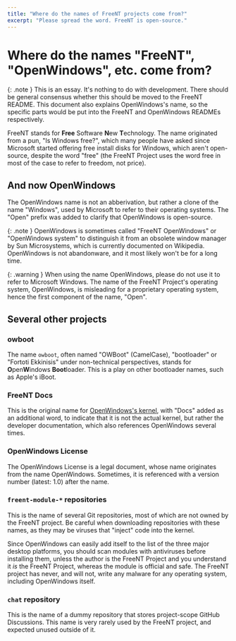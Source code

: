 ```yaml
---
title: "Where do the names of FreeNT projects come from?"
excerpt: "Please spread the word. FreeNT is open-source."
---
```

# Where do the names "FreeNT", "OpenWindows", etc. come from?
{: .note }
This is an essay. It's nothing to do with development. There should be general consensus whether this should be moved to the FreeNT README. This document also explains OpenWindows's name, so the specific parts would be put into the FreeNT and OpenWindows READMEs respectively.

FreeNT stands for **Free** Software **N**ew **T**echnology. The name originated from a pun, "Is Windows free?", which many people
have asked since Microsoft started offering free install disks for Windows, which aren't open-source, despite the
word "free" (the FreeNT Project uses the word free in most of the case to refer to freedom, not price).

## And now OpenWindows

The OpenWindows name is not an abberivation, but rather a clone of the name "Windows", used by Microsoft to refer
to their operating systems. The "Open" prefix was added to clarify that OpenWindows is open-source.

{: .note }
OpenWindows is sometimes called "FreeNT OpenWindows" or "OpenWindows system" to distinguish it from an obsolete window manager by Sun Microsystems, which is currently documented on Wikipedia. OpenWindows is not abandonware, and it most likely won't be for a long time.

{: .warning }
When using the name OpenWindows, please do not use it to refer to Microsoft Windows.
The name of the FreeNT Project's operating system, OpenWindows, is misleading for a proprietary operating system,
hence the first component of the name, "Open".

## Several other projects

### owboot
The name `owboot`, often named "OWBoot" (CamelCase), "bootloader" or "Fortoti Ekkinisis" under
non-technical perspectives, stands for **O**pen**W**indows **Boot**loader.
This is a play on other bootloader names, such as Apple's iBoot.

### FreeNT Docs
This is the original name for [OpenWindows's kernel](#top), with "Docs" added as an additional word, to indicate
that it is not the actual kernel, but rather the developer documentation, which also references
OpenWindows several times.

### OpenWindows License
The OpenWindows License is a legal document, whose name originates from the name OpenWindows.
Sometimes, it is referenced with a version number (latest: 1.0) after the name.

### `freent-module-*` repositories
This is the name of several Git repositories, most of which are not owned by the FreeNT project.
Be careful when downloading repositories with these names, as they may be viruses that "inject" code
into the kernel.

Since OpenWindows can easily add itself to the list of the three major desktop platforms,
you should scan modules with antiviruses before installing them, unless the author is the FreeNT
Project and you understand it *is* the FreeNT Project, whereas the module is official and safe.
The FreeNT project has never, and will not, write any malware for any operating system, including
OpenWindows itself.

### `chat` repository
This is the name of a dummy repository that stores project-scope GitHub Discussions.
This name is very rarely used by the FreeNT project, and expected unused outside of it.
